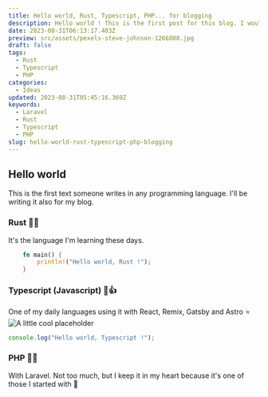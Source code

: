 ```yaml
---
title: Hello world, Rust, Typescript, PHP... for blogging
description: Hello world ! This is the first post for this blog. I would like to share all stuffs about Rust, Typescript/Javascript and PHP(Laravel). Sure we'll enjoy.
date: 2023-08-31T06:13:17.403Z
preview: src/assets/pexels-steve-johnson-1266808.jpg
draft: false
tags:
  - Rust
  - Typescript
  - PHP
categories:
  - Ideas
updated: 2023-08-31T05:45:16.369Z
keywords:
  - Laravel
  - Rust
  - Typescript
  - PHP
slug: hello-world-rust-typescript-php-blogging
---
```


## Hello world

This is the first text someone writes in any programming language. I'll be writing it also for my blog.

### Rust 🥇😍

It's the language I'm learning these days.

```rust
    fn main() {
        println!("Hello world, Rust !");
    }
```

### Typescript (Javascript) 🥈👍

One of my daily languages using it with React, Remix, Gatsby and Astro ⭐
![A little cool placeholder](../../src/assets/placeholder.jpg)

```typescript
console.log("Hello world, Typescript !");
```

### PHP 🥉🫶

With Laravel. Not too much, but I keep it in my heart because it's one of those I started with 🫶
